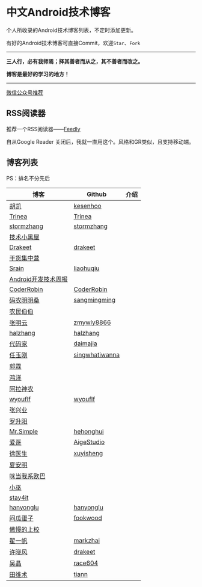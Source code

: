 # 中文Android技术博客
个人所收录的Android技术博客列表，不定时添加更新。

有好的Android技术博客可直接Commit，欢迎`Star`、`Fork`


---





**三人行，必有我师焉；择其善者而从之，其不善者而改之。**

**博客是最好的学习的地方！**

---

[微信公众号推荐](https://github.com/shenshanlaoyuan/android-blog-cn/blob/master/WeChat.md)

## RSS阅读器
推荐一个RSS阅读器——[Feedly](http://feedly.com/)

自从Google Reader 关闭后，我就一直用这个。风格和GR类似，且支持移动端。



## 博客列表
PS：排名不分先后

博客|Github|介绍
---|---|---
[胡凯](http://hukai.me/)|[kesenhoo](https://github.com/kesenhoo)|
[Trinea](http://www.trinea.cn/)|[Trinea](https://github.com/Trinea)|
[stormzhang](http://stormzhang.com/)|[stormzhang](https://github.com/stormzhang)|
[技术小黑屋](http://droidyue.com/)|
[Drakeet](https://drakeet.me/)|[drakeet](https://github.com/drakeet)
[干货集中营](http://gank.io/)|
[Srain](http://www.liaohuqiu.net/)|[liaohuqiu](https://github.com/liaohuqiu)
[Android开发技术周报](http://androidweekly.cn/)|
[CoderRobin](http://coderrobin.com/)|[CoderRobin](https://github.com/CoderRobin)
[码农明明桑](http://blog.isming.me/)|[sangmingming](https://github.com/sangmingming)
[农民伯伯](http://www.cnblogs.com/over140/)|
[张明云](http://zmywly8866.github.io/)|[zmywly8866](https://github.com/zmywly8866)
[halzhang](http://www.cnblogs.com/halzhang)|[halzhang](https://github.com/halzhang)
[代码家](http://blog.daimajia.com/)|[daimajia](https://github.com/daimajia)
[任玉刚](http://blog.csdn.net/singwhatiwanna)|[singwhatiwanna](https://github.com/singwhatiwanna)|
[郭霖](http://blog.csdn.net/guolin_blog)|
[鸿洋](http://blog.csdn.net/lmj623565791)|
[阿拉神农](http://blog.csdn.net/innost)|
[wyouflf](http://my.oschina.net/u/1171837)|[wyouflf](https://github.com/wyouflf)
[张兴业](http://blog.csdn.net/xyz_lmn)|
[罗升阳](http://blog.csdn.net/luoshengyang)|
[Mr.Simple](http://blog.csdn.net/bboyfeiyu)|[hehonghui](https://github.com/hehonghui)
[爱哥](http://blog.csdn.net/aigestudio)|[AigeStudio](https://github.com/AigeStudio)
[徐医生](http://blog.csdn.net/eclipsexys)|[xuyisheng](https://github.com/xuyisheng)
[夏安明](http://blog.csdn.net/xiaanming)|
[咪当我系欧巴](http://blog.csdn.net/hellogv)|
[小巫](http://blog.csdn.net/wwj_748)|
[stay4it](http://www.cnblogs.com/stay/)|
[hanyonglu](http://www.cnblogs.com/hanyonglu)|[hanyonglu](https://github.com/hanyonglu)
[闷瓜蛋子](http://www.fookwood.com/)|[fookwood](https://github.com/fookwood)|
[傲慢的上校](http://blog.csdn.net/lilu_leo)|
[翟一帆](http://blog.zhaiyifan.cn/)|[markzhai](https://github.com/markzhai)|
[许晓风](https://drakeet.me/)|[drakeet](https://github.com/drakeet)|
[吴晶](http://www.race604.com/)|[race604](https://github.com/race604)|
[田维术](http://weishu.me/)|[tiann](https://github.com/tiann)|













